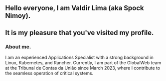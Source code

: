 ## Hello everyone, I am Valdir Lima (aka Spock Nimoy). 

## It is my pleasure that you've visited my profile.


### About me.

I am an experienced Applications Specialist with a strong background in Linux, Kubernetes, and Rancher. Currently, I am part of the GlobalWeb team at the Tribunal de Contas da União since March 2023, where I contribute to the seamless operation of critical systems.
<!--
**SpockIsCoding/SpockIsCoding** is a ✨ _special_ ✨ repository because its `README.md` (this file) appears on your GitHub profile.

Here are some ideas to get you started:

- 🔭 I’m currently working on ...
- 🌱 I’m currently learning ...
- 👯 I’m looking to collaborate on ...
- 🤔 I’m looking for help with ...
- 💬 Ask me about ...
- 📫 How to reach me: ...
- 😄 Pronouns: ...
- ⚡ Fun fact: ...
-->
